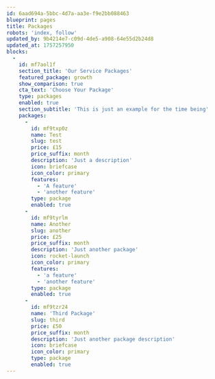 ```yaml
---
id: 6aad694a-5bbc-4d7a-aa3e-f9e2bb088463
blueprint: pages
title: Packages
robots: 'index, follow'
updated_by: 9b4214e7-c09d-4de5-a908-64e55d2b24d8
updated_at: 1757257950
blocks:
  -
    id: mf7aol1f
    section_title: 'Our Service Packages'
    featured_package: growth
    show_comparison: true
    cta_text: 'Choose Your Package'
    type: packages
    enabled: true
    section_subtitle: 'This is just an example for the time being'
    packages:
      -
        id: mf9txp0z
        name: Test
        slug: test
        price: £15
        price_suffix: month
        description: 'Just a description'
        icon: briefcase
        icon_color: primary
        features:
          - 'A feature'
          - 'another feature'
        type: package
        enabled: true
      -
        id: mf9tyrlm
        name: Another
        slug: another
        price: £25
        price_suffix: month
        description: 'Just another package'
        icon: rocket-launch
        icon_color: primary
        features:
          - 'a feature'
          - 'another feature'
        type: package
        enabled: true
      -
        id: mf9tzr24
        name: 'Third Package'
        slug: third
        price: £50
        price_suffix: month
        description: 'Just another package description'
        icon: briefcase
        icon_color: primary
        type: package
        enabled: true
---
```

